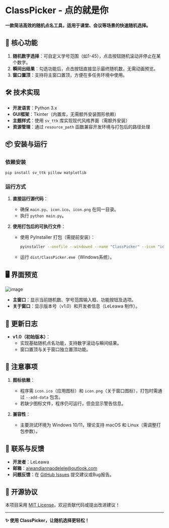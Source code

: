 
# ClassPicker - 点的就是你  
**一款简洁高效的随机点名工具，适用于课堂、会议等场景的快速随机选择。**  


## 🌟 核心功能  
1. **随机数字选择**：可自定义学号范围（如1-45），点击按钮随机滚动并停止在某个数字。  
2. **瞬间出结果**：勾选功能后，点击按钮直接显示最终随机数，无需动画预览。  
3. **窗口置顶**：支持将主窗口置顶，方便在多任务环境中使用。  


## 🛠️ 技术实现  
- **开发语言**：Python 3.x  
- **GUI框架**：Tkinter（内置库，无需额外安装图形依赖）  
- **主题样式**：使用 `sv_ttk` 库实现现代风格界面（需额外安装）  
- **资源管理**：通过 `resource_path` 函数兼容开发环境与打包后的路径处理  


## 📦 安装与运行  
### 依赖安装  
```bash
pip install sv_ttk pillow matplotlib
```  

### 运行方式  
1. **直接运行源代码**：  
   - 确保 `main.py`、`icon.ico`、`icon.png` 在同一目录。  
   - 执行 `python main.py`。  

2. **使用打包后的可执行文件**：  
   - 使用 PyInstaller 打包（需提前安装）：  
     ```bash
     pyinstaller --onefile --windowed --name "ClassPicker" --icon "icon.ico" --add-data "icon.png;." --add-data "icon.ico;." main.py
     ```  
   - 运行 `dist/ClassPicker.exe`（Windows系统）。  


## 🖥️ 界面预览  
![image](https://github.com/user-attachments/assets/eccc5862-1307-4d1e-9ac6-162666bc1704)


- **主窗口**：显示当前随机数、学号范围输入框、功能按钮及选项。  
- **关于窗口**：显示版本号（v1.0）和开发者信息（LeLeawa 制作）。  


## 📜 更新日志  
- **v1.0（初始版本）**：  
  - 实现基础随机点名功能，支持数字滚动与瞬间结果。  
  - 窗口置顶与关于窗口独立置顶功能。  


## 📝 注意事项  
1. **图标依赖**：  
   - 程序需 `icon.ico`（应用图标）和 `icon.png`（关于窗口图标），打包时需通过 `--add-data` 包含。  
   - 若缺少图标文件，程序仍可运行，但会显示警告信息。  

2. **兼容性**：  
   - 主要测试环境为 Windows 10/11，理论支持 macOS 和 Linux（需调整打包参数）。  


## 📧 联系与反馈  
- **开发者**：LeLeawa  
- **邮箱**：aiwandiannaodelele@outlook.com
- **问题反馈**：在 [GitHub Issues](https://github.com/aiwandiannaodelele/ClassPicker/issues) 提交建议或Bug报告。  


## 📄 开源协议  
本项目采用 [MIT License]([LICENSE](https://github.com/aiwandiannaodelele/ClassPicker/blob/main/LICENSE))，欢迎贡献代码或提出改进建议！  

---  

**✨ 使用 ClassPicker，让随机选择更轻松！**  
